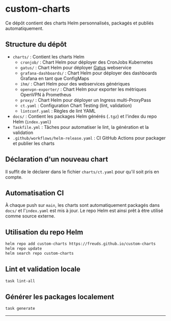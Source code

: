 # custom-charts

Ce dépôt contient des charts Helm personnalisés, packagés et publiés automatiquement.

## Structure du dépôt

- `charts/` : Contient les charts Helm
  - `cronjob/` : Chart Helm pour déployer des CronJobs Kubernetes
  - `gatus/` : Chart Helm pour déployer [Gatus](https://github.com/TwiN/gatus) webservice
  - `grafana-dashboards/` : Chart Helm pour déployer des dashboards Grafana en tant que ConfigMaps
  - `ihm/` : Chart Helm pour des webservices génériques
  - `openvpn-exporter/` : Chart Helm pour exporter les métriques OpenVPN à Prometheus
  - `proxy/` : Chart Helm pour déployer un Ingress multi-ProxyPass
  - `ct.yaml` : Configuration Chart Testing (lint, validation)
  - `lintconf.yaml` : Règles de lint YAML
- `docs/` : Contient les packages Helm générés (`.tgz`) et l'index du repo Helm (`index.yaml`)
- `Taskfile.yml` : Tâches pour automatiser le lint, la génération et la validation
- `.github/workflows/helm-release.yaml` : CI GitHub Actions pour packager et publier les charts

## Déclaration d'un nouveau chart

Il suffit de le déclarer dans le fichier `charts/ct.yaml` pour qu'il soit pris en compte.

## Automatisation CI

À chaque push sur `main`, les charts sont automatiquement packagés dans `docs/` et l'`index.yaml` est mis à jour. Le repo Helm est ainsi prêt à être utilisé comme source externe.

## Utilisation du repo Helm

```sh
helm repo add custom-charts https://freuds.github.io/custom-charts
helm repo update
helm search repo custom-charts
```

## Lint et validation locale

```sh
task lint-all
```

## Générer les packages localement

```sh
task generate
```

---

